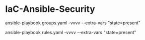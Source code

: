 # IaC-Ansible-Security


ansible-playbook groups.yaml -vvvv --extra-vars "state=present"



ansible-playbook rules.yaml -vvvv --extra-vars "state=present"

